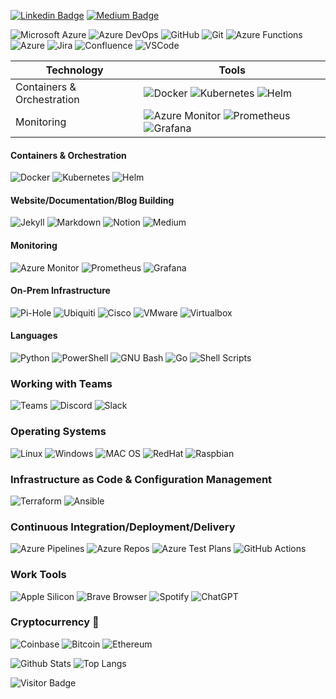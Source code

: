 [![Linkedin Badge](https://img.shields.io/badge/-anirudhemmadi-blue?style=plastic&logo=Linkedin&logoColor=white&link=https://www.linkedin.com/in/anirudhemmadi/)](https://www.linkedin.com/in/anirudhemmadi/)
[![Medium Badge](https://img.shields.io/badge/-@aemmadi-03a57a?style=plastic&labelColor=000000&logo=Medium&link=https://medium.com/@aemmadi/)](https://medium.com/@aemmadi)

![Microsoft Azure](https://img.shields.io/badge/Microsoft%20Azure-232F7E?style=plastic&logo=microsoft-azure)
![Azure DevOps](https://img.shields.io/badge/Azure_DevOps-0078D7?style=plastic&logo=azure-devops&logoColor=white)
![GitHub](https://img.shields.io/badge/-GitHub-181717?style=plastic&logo=github)
![Git](https://img.shields.io/badge/-Git-black?style=plastic&logo=git)
![Azure Functions](https://img.shields.io/badge/Azure_Functions-0062AD?style=plastic&logo=azure-functions&logoColor=white)
![Azure](https://img.shields.io/badge/Microsoft%20Azure-0089D6?style=plastic&logo=microsoft-azure&logoColor=white)
![Jira](https://img.shields.io/badge/Jira-%230A0FFF.svg?style=plastic&logo=jira&logoColor=white)
![Confluence](https://img.shields.io/badge/Confluence-%23172BF4.svg?style=plastic&logo=confluence&logoColor=white)
![VSCode](https://img.shields.io/badge/VSCode-0078D4?style=plastic&logo=visual%20studio%20code&logoColor=white)

| Technology | Tools |
| --- | ----------- |
| Containers & Orchestration | ![Docker](https://img.shields.io/badge/-Docker-black?style=plastic&logo=docker) ![Kubernetes](https://img.shields.io/badge/Kubernetes-326ce5.svg?&style=plastic&logo=Kubernetes&logoColor=white) ![Helm](https://img.shields.io/badge/Helm-0F1689?style=plastic&logo=Helm&labelColor=0F1689) |
| Monitoring | ![Azure Monitor](https://img.shields.io/badge/Azure%20Monitor-232F7E?style=plastic&logo=microsoft-azure) ![Prometheus](https://img.shields.io/badge/Prometheus-000000?style=plastic&logo=prometheus&labelColor=000000) ![Grafana](https://img.shields.io/badge/Grafana-F2F4F9?style=plastic&logo=grafana&logoColor=orange&labelColor=F2F4F9) |




#### Containers & Orchestration
![Docker](https://img.shields.io/badge/-Docker-black?style=plastic&logo=docker) ![Kubernetes](https://img.shields.io/badge/kubernetes-326ce5.svg?&style=plastic&logo=kubernetes&logoColor=white) ![Helm](https://img.shields.io/badge/Helm-0F1689?style=plastic&logo=Helm&labelColor=0F1689)

#### Website/Documentation/Blog Building
![Jekyll](https://img.shields.io/badge/Jekyll-CC0000?style=plastic&logo=Jekyll&logoColor=white)
![Markdown](https://img.shields.io/badge/Markdown-000000?style=plastic&logo=markdown&logoColor=white)
![Notion](https://img.shields.io/badge/Notion-000000?style=plastic&logo=notion&logoColor=white)
![Medium](https://img.shields.io/badge/Medium-12100E?style=plastic&logo=medium&logoColor=white)


#### Monitoring
![Azure Monitor](https://img.shields.io/badge/Azure%20Monitor-232F7E?style=plastic&logo=microsoft-azure) ![Prometheus](https://img.shields.io/badge/Prometheus-000000?style=plastic&logo=prometheus&labelColor=000000) ![Grafana](https://img.shields.io/badge/Grafana-F2F4F9?style=plastic&logo=grafana&logoColor=orange&labelColor=F2F4F9)

#### On-Prem Infrastructure
![Pi-Hole](https://img.shields.io/badge/PiHole-%2396060C.svg?style=plastic&logo=pi-hole&logoColor=white)
![Ubiquiti](https://img.shields.io/badge/Ubiquiti-%230559C9.svg?style=plastic&logo=ubiquiti&logoColor=white)
![Cisco](https://img.shields.io/badge/Cisco-%23049fd9.svg?style=plastic&logo=cisco&logoColor=black)
![VMware](https://img.shields.io/badge/VMware-231f20?style=plastic&logo=VMware&logoColor=white)
![Virtualbox](https://img.shields.io/badge/VirtualBox-21416b?style=plastic&logo=VirtualBox&logoColor=white)

#### Languages
![Python](https://img.shields.io/badge/-Python-black?style=plastic&logo=Python)
![PowerShell](https://img.shields.io/badge/PowerShell-5391FE?style=plastic&logo=powershell&logoColor=white)
![GNU Bash](https://img.shields.io/badge/GNU%20Bash-4EAA25?style=plastic&logo=GNU%20Bash&logoColor=white)
![Go](https://img.shields.io/badge/Go-00ADD8?style=plastic&logo=go&logoColor=white)
![Shell Scripts](https://img.shields.io/badge/Shell_Script-121011?style=plastic&logo=gnu-bash&logoColor=white)

### Working with Teams
![Teams](https://img.shields.io/badge/Microsoft_Teams-6264A7?style=plastic&logo=microsoft-teams&logoColor=white)
![Discord](https://img.shields.io/badge/Discord-5865F2?style=plastic&logo=discord&logoColor=white)
![Slack](https://img.shields.io/badge/Slack-4A154B?style=plastic&logo=slack&logoColor=white)

### Operating Systems
![Linux](https://img.shields.io/badge/Linux-FCC624?style=plastic&logo=linux&logoColor=black)
![Windows](https://img.shields.io/badge/Windows-0078D6?style=plastic&logo=windows&logoColor=white)
![MAC OS](https://img.shields.io/badge/Mac%20OS-000000?style=plastic&logo=apple&logoColor=white)
![RedHat](https://img.shields.io/badge/Red%20Hat-EE0000?style=plastic&logo=redhat&logoColor=white)
![Raspbian](https://img.shields.io/badge/-Raspbian%20Pi-C51A4A?style=plastic&logo=Raspberry-Pi)

### Infrastructure as Code & Configuration Management
![Terraform](https://img.shields.io/badge/Terraform-7B42BC?style=plastic&logo=terraform&logoColor=white)
![Ansible](https://img.shields.io/badge/Ansible-000000?style=plastic&logo=ansible&logoColor=white)

### Continuous Integration/Deployment/Delivery
![Azure Pipelines](https://img.shields.io/badge/Azure_Pipelines-0078D7?style=plastic&logo=Azure-Pipelines&logoColor=white)
![Azure Repos](https://img.shields.io/badge/Azure_Repos-0078D7?style=plastic&logo=azure-devops&logoColor=white)
![Azure Test Plans](https://img.shields.io/badge/Azure_Test_Plans-0078D7?style=plastic&logo=azure-devops&logoColor=white)
![GitHub Actions](https://img.shields.io/badge/Github%20Actions-282a2e?style=plastic&logo=githubactions&logoColor=367cfe)

### Work Tools
![Apple Silicon](https://img.shields.io/badge/apple%20silicon-333333?style=plastic&logo=apple&logoColor=white)
![Brave Browser](https://img.shields.io/badge/Brave-FF1B2D?style=plastic&logo=Brave&logoColor=white)
![Spotify](https://img.shields.io/badge/Spotify-1ED760?style=plastic&logo=spotify&logoColor=white)
![ChatGPT](https://img.shields.io/badge/ChatGPT-74aa9c?style=plastic&logo=openai&logoColor=white)

### Cryptocurrency :stars:
![Coinbase](https://img.shields.io/badge/Coinbase-0052FF?style=plastic&logo=Coinbase&logoColor=white)
![Bitcoin](https://img.shields.io/badge/Bitcoin-000000?style=plastic&logo=bitcoin&logoColor=white)
![Ethereum](https://img.shields.io/badge/Ethereum-3C3C3D?style=plastic&logo=Ethereum&logoColor=white)

![Github Stats](https://github-readme-stats.vercel.app/api?username=horninggit&count_private=true&show_icons=true&include_all_commits=true)
![Top Langs](https://github-readme-stats.vercel.app/api/top-langs/?username=horninggit&hide=TeX&layout=compact)

![Visitor Badge](https://visitor-badge.laobi.icu/badge?page_id=aemmadi.aemmadi)
